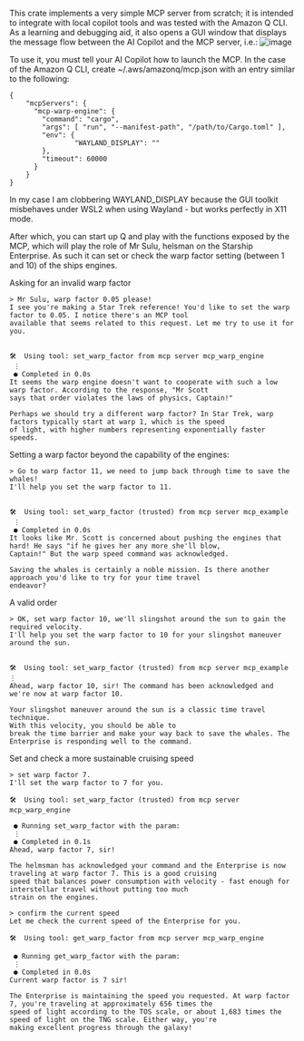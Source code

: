This crate implements a very simple MCP server from scratch; it is intended to integrate with local copilot tools and was tested with the Amazon Q CLI. As a learning and debugging aid, it also opens a GUI window that displays the message flow between the AI Copilot and the MCP server, i.e.:
![image](https://github.com/user-attachments/assets/307d47b2-0135-4043-b9c1-36889b1f5649)

To use it, you must tell your AI Copilot how to launch the MCP. In the case of the Amazon Q CLI, create ~/.aws/amazonq/mcp.json with an entry similar to the following:

```
{
    "mcpServers": {
      "mcp-warp-engine": {
        "command": "cargo",
        "args": [ "run", "--manifest-path", "/path/to/Cargo.toml" ],
        "env": {
                "WAYLAND_DISPLAY": ""
        },
        "timeout": 60000
      }
    }
}
```
In my case I am clobbering WAYLAND_DISPLAY because the GUI toolkit misbehaves under WSL2 when using Wayland - but works perfectly in X11 mode.

After which, you can start up Q and play with the functions exposed by the MCP, which will play the role of Mr Sulu, helsman on the Starship Enterprise.
As such it can set or check the warp factor setting (between 1 and 10) of the ships engines.

Asking for an invalid warp factor
```
> Mr Sulu, warp factor 0.05 please!
I see you're making a Star Trek reference! You'd like to set the warp factor to 0.05. I notice there's an MCP tool
available that seems related to this request. Let me try to use it for you.


🛠️  Using tool: set_warp_factor from mcp server mcp_warp_engine
 ⋮
 ● Completed in 0.0s
It seems the warp engine doesn't want to cooperate with such a low warp factor. According to the response, "Mr Scott
says that order violates the laws of physics, Captain!"

Perhaps we should try a different warp factor? In Star Trek, warp factors typically start at warp 1, which is the speed
of light, with higher numbers representing exponentially faster speeds.
```

Setting a warp factor beyond the capability of the engines:
```
> Go to warp factor 11, we need to jump back through time to save the whales!
I'll help you set the warp factor to 11.


🛠️  Using tool: set_warp_factor (trusted) from mcp server mcp_example
 ⋮
 ● Completed in 0.0s
It looks like Mr. Scott is concerned about pushing the engines that hard! He says "if he gives her any more she'll blow,
Captain!" But the warp speed command was acknowledged.

Saving the whales is certainly a noble mission. Is there another approach you'd like to try for your time travel
endeavor?
```

A valid order
```
> OK, set warp factor 10, we'll slingshot around the sun to gain the required velocity.
I'll help you set the warp factor to 10 for your slingshot maneuver around the sun.


🛠️  Using tool: set_warp_factor (trusted) from mcp server mcp_example
⋮
Ahead, warp factor 10, sir! The command has been acknowledged and we're now at warp factor 10.

Your slingshot maneuver around the sun is a classic time travel technique.
With this velocity, you should be able to
break the time barrier and make your way back to save the whales. The Enterprise is responding well to the command.
```

Set and check a more sustainable cruising speed
```
> set warp factor 7.
I'll set the warp factor to 7 for you.

🛠️  Using tool: set_warp_factor (trusted) from mcp server mcp_warp_engine
 
 ● Running set_warp_factor with the param:
 ⋮
 ● Completed in 0.1s
Ahead, warp factor 7, sir!

The helmsman has acknowledged your command and the Enterprise is now traveling at warp factor 7. This is a good cruising
speed that balances power consumption with velocity - fast enough for interstellar travel without putting too much
strain on the engines.

> confirm the current speed
Let me check the current speed of the Enterprise for you.

🛠️  Using tool: get_warp_factor from mcp server mcp_warp_engine
 
 ● Running get_warp_factor with the param:
 ⋮
 ● Completed in 0.0s
Current warp factor is 7 sir!

The Enterprise is maintaining the speed you requested. At warp factor 7, you're traveling at approximately 656 times the
speed of light according to the TOS scale, or about 1,683 times the speed of light on the TNG scale. Either way, you're
making excellent progress through the galaxy!
```

